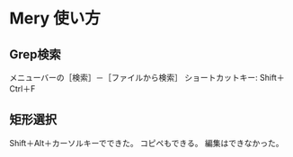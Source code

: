 # Mery 使い方

## Grep検索

メニューバーの［検索］－［ファイルから検索］
ショートカットキー: Shift＋Ctrl＋F

## 矩形選択

Shift＋Alt＋カーソルキーでできた。
コピペもできる。
編集はできなかった。
